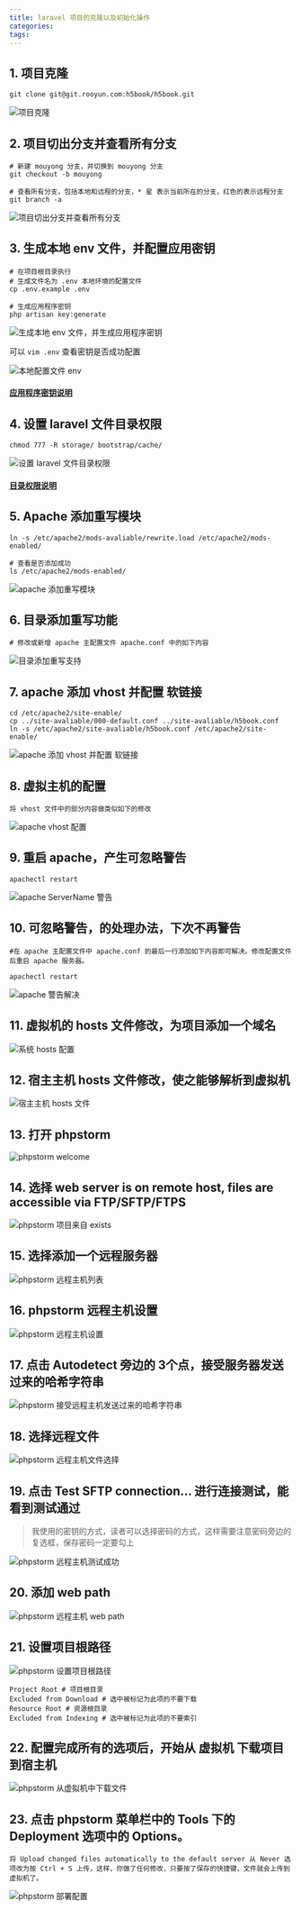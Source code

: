 ```yaml
---
title: laravel 项目的克隆以及初始化操作
categories:
tags:
---
```

## 1. 项目克隆

`git clone git@git.rooyun.com:h5book/h5book.git`

![项目克隆][]

## 2. 项目切出分支并查看所有分支

    # 新建 mouyong 分支，并切换到 mouyong 分支
    git checkout -b mouyong

    # 查看所有分支，包括本地和远程的分支，* 星 表示当前所在的分支，红色的表示远程分支
    git branch -a

![项目切出分支并查看所有分支][]

## 3. 生成本地 env 文件，并配置应用密钥

    # 在项目根目录执行
    # 生成文件名为 .env 本地环境的配置文件
    cp .env.example .env

    # 生成应用程序密钥
    php artisan key:generate

![生成本地 env 文件，并生成应用程序密钥][]

可以 `vim .env` 查看密钥是否成功配置

![本地配置文件 env][]

#### [应用程序密钥说明][]

## 4. 设置 laravel 文件目录权限

    chmod 777 -R storage/ bootstrap/cache/

![设置 laravel 文件目录权限][]

#### [目录权限说明][]

## 5. Apache 添加重写模块

    ln -s /etc/apache2/mods-avaliable/rewrite.load /etc/apache2/mods-enabled/

    # 查看是否添加成功
    ls /etc/apache2/mods-enabled/

![apache 添加重写模块][]

## 6. 目录添加重写功能

    # 修改或新增 apache 主配置文件 apache.conf 中的如下内容

![目录添加重写支持][]

## 7. apache 添加 vhost 并配置 软链接

    cd /etc/apache2/site-enable/
    cp ../site-avaliable/000-default.conf ../site-avaliable/h5book.conf
    ln -s /etc/apache2/site-avaliable/h5book.conf /etc/apache2/site-enable/

![apache 添加 vhost 并配置 软链接][]

## 8. 虚拟主机的配置

    将 vhost 文件中的部分内容做类似如下的修改

![apache vhost 配置][]

## 9. 重启 apache，产生可忽略警告

    apachectl restart

![apache ServerName 警告][]

## 10. 可忽略警告，的处理办法，下次不再警告

    #在 apache 主配置文件中 apache.conf 的最后一行添加如下内容即可解决。修改配置文件后重启 apache 服务器。

    apachectl restart

![apache 警告解决][]

## 11. 虚拟机的 hosts 文件修改，为项目添加一个域名

![系统 hosts 配置][]

## 12. 宿主主机 hosts 文件修改，使之能够解析到虚拟机

![宿主主机 hosts 文件][]

## 13. 打开 phpstorm

![phpstorm welcome][]

## 14. 选择 web server is on remote host, files are accessible via FTP/SFTP/FTPS

![phpstorm 项目来自 exists][]

## 15. 选择添加一个远程服务器

![phpstorm 远程主机列表][]

## 16. phpstorm 远程主机设置

![phpstorm 远程主机设置][]

## 17. 点击 Autodetect 旁边的 3个点，接受服务器发送过来的哈希字符串

![phpstorm 接受远程主机发送过来的哈希字符串][]

## 18. 选择远程文件

![phpstorm 远程主机文件选择][]

## 19. 点击 Test SFTP connection... 进行连接测试，能看到测试通过

> 我使用的密钥的方式，读者可以选择密码的方式，这样需要注意密码旁边的复选框，保存密码一定要勾上

![phpstorm 远程主机测试成功][]

## 20. 添加 web path

![phpstorm 远程主机 web path][]

## 21. 设置项目根路径

![phpstorm 设置项目根路径][]

    Project Root # 项目根目录
    Excluded from Download # 选中被标记为此项的不要下载
    Resource Root # 资源根目录
    Excluded from Indexing # 选中被标记为此项的不要索引

## 22. 配置完成所有的选项后，开始从 虚拟机 下载项目到宿主机

![phpstorm 从虚拟机中下载文件][]

## 23. 点击 phpstorm 菜单栏中的 Tools 下的 Deployment 选项中的 Options。

    将 Upload changed files automatically to the default server 从 Never 选项改为按 Ctrl + S 上传，这样，你做了任何修改，只要按了保存的快捷键，文件就会上传到虚拟机了。

![phpstorm 部署配置][]



[项目克隆]: item_clone.png
[项目切出分支并查看所有分支]: item_git_checkout.png
[生成本地 env 文件，并生成应用程序密钥]: key_generate.png
[本地配置文件 env]: env.png

[应用程序密钥说明]: https://laravel-china.org/docs/5.3/installation#应用程序密钥

[设置 laravel 文件目录权限]: change_jurisdiction.png

[目录权限说明]: https://laravel-china.org/docs/5.3/installation#目录权限

[apache 添加重写模块]: rewrite_mod_add.png
[目录添加重写支持]: dir_add_rewrite.png
[apache 添加 vhost 并配置 软链接]: apache_vhost.png
[apache vhost 配置]: vhost_setting.png
[apache ServerName 警告]: apache_server_notice.png
[apache 警告解决]: apache_notice.png
[系统 hosts 配置]: hosts.png
[宿主主机 hosts 文件]: master_host.png
[phpstorm welcome]: phpstorm_welcome.png
[phpstorm 项目来自 exists]: phpstorm_from_exists.png
[phpstorm 远程主机列表]: phpstorm_remote_list.png
[phpstorm 远程主机设置]: phpstorm_remote_setting.png
[phpstorm 接受远程主机发送过来的哈希字符串]: phpstorm_remote_test_confirm.png
[phpstorm 远程主机文件选择]: phpstorm_remote_test_select.png
[phpstorm 远程主机测试成功]: phpstorm_remote_test.png
[phpstorm 远程主机 web path]: phpstorm_remote_webpath.png
[phpstorm 设置项目根路径]: phpstorm_remote_set_root.png
[phpstorm 从虚拟机中下载文件]: phpstorm_remote_download.png
[phpstorm 部署配置]: phpstorm_deployment.png
